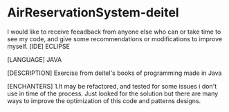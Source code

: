 # AirReservationSystem-deitel
I would like to receive feeadback from anyone else who can or take time to see my code, and give some recommendations or modifications to improve myself.
[IDE] ECLIPSE

[LANGUAGE] JAVA

[DESCRIPTION] Exercise from deitel's books of programming made in Java

[ENCHANTERS] 1.It may be refactored, and tested for some issues i don't use in time of the process. Just looked for the solution but there are many ways to improve the optimization of this code and patterns designs.
